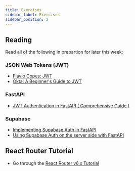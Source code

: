 ```yaml
---
title: Exercises
sidebar_label: Exercises
sidebar_position: 2
---
```


<!-- markdownlint-disable no-inline-html no-trailing-punctuation -->

## Reading

Read all of the following in prepartion for later this week:

### JSON Web Tokens (JWT)

- [Flavio Copes: JWT](https://flaviocopes.com/jwt/)
- [Okta: A Beginner's Guide to JWT](https://developer.okta.com/blog/2020/12/21/beginners-guide-to-jwt)

### FastAPI

- [JWT Authentication in FastAPI ( Comprehensive Guide )](https://dev.to/spaceofmiah/jwt-authentication-in-fastapi-comprehensive-guide--c0p)


### Supabase

- [Implementing Supabase Auth in FastAPI](https://phillyharper.medium.com/implementing-supabase-auth-in-fastapi-63d9d8272c7b)
- [Using Supabase Auth on the server side with FastAPI](https://phillyharper.medium.com/using-supabase-auth-on-the-server-side-with-fastapi-bb2300296d9b)

## React Router Tutorial

- Go through the [React Router v6.x Tutorial](https://reactrouter.com/en/main/start/tutorial)
